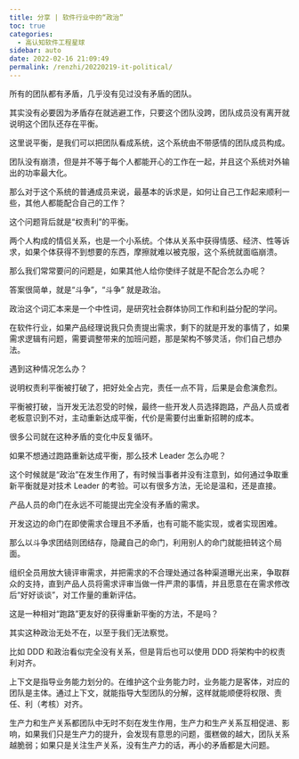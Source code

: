 ```yaml
---
title: 分享 | 软件行业中的“政治”
toc: true
categories: 
  - 高认知软件工程星球
sidebar: auto
date: 2022-02-16 21:09:49
permalink: /renzhi/20220219-it-political/
---
```


所有的团队都有矛盾，几乎没有见过没有矛盾的团队。

其实没有必要因为矛盾存在就逃避工作，只要这个团队没跨，团队成员没有离开就说明这个团队还存在平衡。

这里说平衡，是我们可以把团队看成系统，这个系统由不带感情的团队成员构成。

团队没有崩溃，但是并不等于每个人都能开心的工作在一起，并且这个系统对外输出的功率最大化。

那么对于这个系统的普通成员来说，最基本的诉求是，如何让自己工作起来顺利一些，其他人都能配合自己的工作？

这个问题背后就是“权责利”的平衡。

两个人构成的情侣关系，也是一个小系统。个体从关系中获得情感、经济、性等诉求，如果个体获得不到想要的东西，摩擦就难以被克服，这个系统就面临崩溃。

那么我们常常要问的问题是，如果其他人给你使绊子就是不配合怎么办呢？

答案很简单，就是“斗争”，“斗争” 就是政治。

政治这个词汇本来是一个中性词，是研究社会群体协同工作和利益分配的学问。

在软件行业，如果产品经理说我只负责提出需求，剩下的就是开发的事情了，如果需求逻辑有问题，需要调整带来的加班问题，那是架构不够灵活，你们自己想办法。

遇到这种情况怎么办？

说明权责利平衡被打破了，把好处全占完，责任一点不背，后果是会愈演愈烈。

平衡被打破，当开发无法忍受的时候，最终一些开发人员选择跑路，产品人员或者老板意识到不对，主动重新达成平衡，代价是需要付出重新招聘的成本。

很多公司就在这种矛盾的变化中反复循环。

如果不想通过跑路重新达成平衡，那么技术 Leader 怎么办呢？

这个时候就是“政治”在发生作用了，有时候当事者并没有注意到，如何通过争取重新平衡就是对技术 Leader 的考验。可以有很多方法，无论是温和，还是直接。

产品人员的命门在永远不可能提出完全没有矛盾的需求。

开发这边的命门在即使需求合理且不矛盾，也有可能不能实现，或者实现困难。

那么以斗争求团结则团结存，隐藏自己的命门，利用别人的命门就能扭转这个局面。

组织全员用放大镜评审需求，并把需求的不合理处通过各种渠道曝光出来，争取群众的支持，直到产品人员将需求评审当做一件严肃的事情，并且愿意在在需求修改后“好好谈谈”，对工作量的重新评估。

这是一种相对“跑路”更友好的获得重新平衡的方法，不是吗？

其实这种政治无处不在，以至于我们无法察觉。

比如 DDD 和政治看似完全没有关系，但是背后也可以使用 DDD 将架构中的权责利对齐。

上下文是指导业务能力划分的。在维护这个业务能力时，业务能力是客体，对应的团队是主体。通过上下文，就能指导大型团队的分解，这样就能顺便将权限、责任、利（考核）对齐。

生产力和生产关系都团队中无时不刻在发生作用，生产力和生产关系互相促进、影响，如果我们只是生产力的提升，会发现有意思的问题，蛋糕做的越大，团队关系越脆弱；如果只是关注生产关系，没有生产力的话，再小的矛盾都是大问题。






